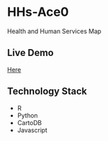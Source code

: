 # HHs-Ace0
Health and Human Services Map

## Live Demo
[Here](http://htmlpreview.github.io/?https://github.com/lluviaHR/HHs-Ace0/master/index.html)

## Technology Stack
* R
* Python
* CartoDB
* Javascript

